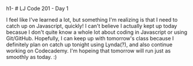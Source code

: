 h1- # LJ Code 201 - Day 1

I feel like I've learned a lot, but something I'm realizing is that I need to catch up on Javascript, quickly! I can't believe I actually kept up today becasue I don't quite know a whole lot about coding in Javascript or using Git/GitHub. Hopefully, I can keep up with tomorrow's class because I definitely plan on catch up tonight using Lynda(?), and also continue working on Codecademy.
I'm hopeing that tomorrow will run just as smoothly as today. :)
